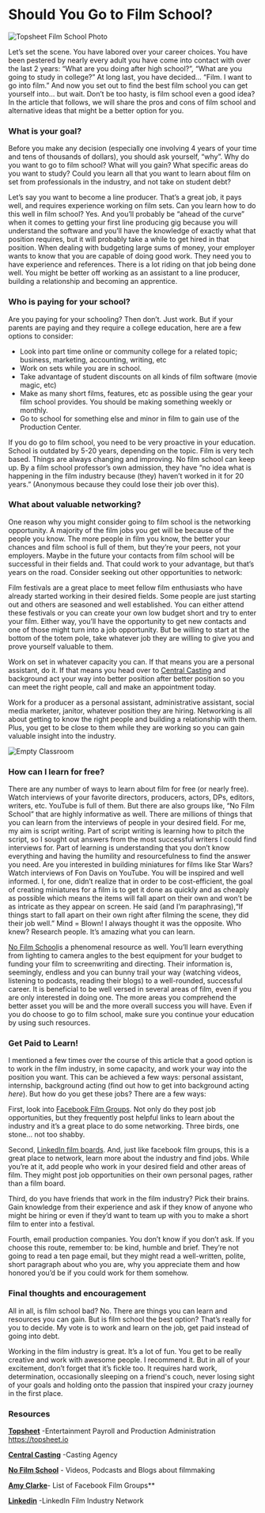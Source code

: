 # Should You Go to Film School?

![Topsheet Film School Photo](https://user-images.githubusercontent.com/33143626/66244472-73f2a500-e6bd-11e9-81f4-6e9b0c674220.jpg "Topsheet Film School")

Let’s set the scene. You have labored over your career choices. You have been pestered by nearly every adult you have come into contact with over the last 2 years: “What are you doing after high school?”, “What are you going to study in college?” At long last, you have decided… “Film. I want to go into film.” And now you set out to find the best film school you can get yourself into… but wait. Don’t be too hasty, is film school even a good idea? In the article that follows, we will share the pros and cons of film school and alternative ideas that might be a better option for you.

### What is your goal?
Before you make any decision (especially one involving 4 years of your time and tens of thousands of dollars), you should ask yourself, “why”. Why do you want to go to film school? What will you gain? What specific areas do you want to study? Could you learn all that you want to learn about film on set from professionals in the industry, and not take on student debt?

Let’s say you want to become a line producer. That’s a great job, it pays well, and requires experience working on film sets. Can you learn how to do this well in film school? Yes. And you’ll probably be “ahead of the curve” when it comes to getting your first line producing gig because you will understand the software and you’ll have the knowledge of exactly what that position requires, but it will probably take a while to get hired in that position. When dealing with budgeting large sums of money, your employer wants to know that you are capable of doing good work. They need you to have experience and references. There is a lot riding on that job being done well. You might be better off working as an assistant to a line producer, building a relationship and becoming an apprentice.

### Who is paying for your school?
Are you paying for your schooling? Then don’t. Just work. But if your parents are paying and they require a college education, here are a few options to consider: 

- Look into part time online or community college for a related topic; business, marketing, accounting, writing, etc
- Work on sets while you are in school.
- Take advantage of student discounts on all kinds of film software (movie magic, etc)
- Make as many short films, features, etc as possible using the gear your film school provides. You should be making something weekly or monthly.
- Go to school for something else and minor in film to gain use of the Production Center.

If you do go to film school, you need to be very proactive in your education. School is outdated by 5-20 years, depending on the topic. Film is very tech based. Things are always changing and improving. No film school can keep up. By a film school professor’s own admission, they have “no idea what is happening in the film industry because (they) haven’t worked in it for 20 years.” (Anonymous because they could lose their job over this).

### What about valuable networking?
One reason why you might consider going to film school is the networking opportunity. A majority of the film jobs you get will be because of the people you know. The more people in film you know, the better your chances and film school is full of them, but they’re your peers, not your employers. Maybe in the future your contacts from film school will be successful in their fields and. That could work to your advantage, but that’s years on the road. Consider seeking out other opportunities to network: 

Film festivals are a great place to meet fellow film enthusiasts who have already started working in their desired fields. Some people are just starting out and others are seasoned and well established. You can either attend these festivals or you can create your own low budget short and try to enter your film. Either way, you’ll have the opportunity to get new contacts and one of those might turn into a job opportunity. But be willing to start at the bottom of the totem pole, take whatever job they are willing to give you and prove yourself valuable to them.
	
Work on set in whatever capacity you can. If that means you are a personal assistant, do it. If that means you head over to  [Central Casting](https://www.centralcasting.com "Extras Casting Site") and background act your way into better position after better position so you can meet the right people, call and make an appointment today.

Work for a producer as a personal assistant, administrative assistant, social media marketer, janitor, whatever position they are hiring. Networking is all about getting to know the right people and building a relationship with them. Plus, you get to be close to them while they are working so you can gain valuable insight into the industry. 

![Empty Classroom](https://user-images.githubusercontent.com/33143626/66244790-ffb90100-e6be-11e9-9714-e579b2f3565c.jpg "Empty Classroom")

### How can I learn for free?
There are any number of ways to learn about film for free (or nearly free). Watch interviews of your favorite directors, producers, actors, DPs, editors, writers, etc. YouTube is full of them. But there are also groups like, “No Film School” that are highly informative as well. There are millions of things that you can learn from the interviews of people in your desired field. For me, my aim is script writing. Part of script writing is learning how to pitch the script, so I sought out answers from the most successful writers I could find interviews for. Part of learning is understanding that you don’t know everything and having the humility and resourcefulness to find the answer you need. Are you interested in building miniatures for films like Star Wars? Watch interviews of Fon Davis on YouTube. You will be inspired and well informed. I, for one, didn’t realize that in order to be cost-efficient, the goal of creating miniatures for a film is to get it done as quickly and as cheaply as possible which means the items will fall apart on their own and won’t be as intricate as they appear on screen. He said (and I’m paraphrasing),“If things start to fall apart on their own right after filming the scene, they did their job well.” Mind = Blown! I always thought it was the opposite. Who knew? Research people. It’s amazing what you can learn. 

[No Film School](https://nofilmschool.com/ "No Film School")is a phenomenal resource as well. You’ll learn everything from lighting to camera angles to the best equipment for your budget to funding your film to screenwriting and directing. Their information is, seemingly, endless and you can bunny trail your way (watching videos, listening to podcasts, reading their blogs) to a well-rounded, successful career. It is beneficial to be well versed in several areas of film, even if you are only interested in doing one. The more areas you comprehend the better asset you will be and the more overall success you will have. Even if you do choose to go to film school, make sure you continue your education by using such resources.

### Get Paid to Learn!
I mentioned a few times over the course of this article that a good option is to work in the film industry, in some capacity, and work your way into the position you want. This can be achieved a few ways: personal assistant, internship, background acting (find out how to get into background acting *here*). But how do you get these jobs? There are a few ways:  

First, look into [Facebook Film Groups](https://www.amyclarkefilms.com/blog/filmmaking-facebook-groups "This site has many film groups listed"). Not only do they post job opportunities, but they frequently post helpful links to learn about the industry and it’s a great place to do some networking. Three birds, one stone… not too shabby.

Second, [LinkedIn film boards](https://www.linkedin.com/company/film-industry-network "Linkedin Film Board"). And, just like facebook film groups, this is a great place to network, learn more about the industry and find jobs. While you’re at it, add people who work in your desired field and other areas of film. They might post job opportunities on their own personal pages, rather than a film board.

Third, do you have friends that work in the film industry? Pick their brains. Gain knowledge from their experience and ask if they know of anyone who might be hiring or even if they’d want to team up with you to make a short film to enter into a festival.

Fourth, email production companies. You don’t know if you don’t ask. If you choose this route, remember to: be kind, humble and brief. They’re not going to read a ten page email, but they might read a well-written, polite, short paragraph about who you are, why you appreciate them and how honored you’d be if you could work for them somehow.

### Final thoughts and encouragement
All in all, is film school bad? No. There are things you can learn and resources you can gain. But is film school the best option? That’s really for you to decide. My vote is to work and learn on the job, get paid instead of going into debt. 

Working in the film industry is great. It’s a lot of fun. You get to be really creative and work with awesome people. I recommend it. But in all of your excitement, don’t forget that it’s fickle too. It requires hard work, determination, occasionally sleeping on a friend's couch, never losing sight of your goals and holding onto the passion that inspired your crazy journey in the first place.

### Resources
**[Topsheet](https://topsheet.io)** -Entertainment Payroll and Production Administration
<https://topsheet.io>

**[Central Casting](https://www.centralcasting.com)** -Casting Agency

**[No Film School](https://nofilmschool.com/)** - Videos, Podcasts and Blogs about filmmaking 

**[Amy Clarke](https://www.amyclarkefilms.com/blog/filmmaking-facebook-groups)**- List of Facebook Film Groups**

**[Linkedin](https://www.linkedin.com/company/film-industry-network)** -LinkedIn Film Industry Network
